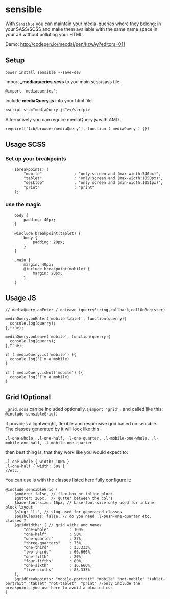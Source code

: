 # sensible

With `Sensible` you can maintain your media-queries where they belong; in your SASS/SCSS and make them available with the same name space in your JS without polluting your HTML. 

Demo: http://codepen.io/meodai/pen/kzwAy?editors=011

## Setup
`bower install sensible --save-dev`

import **_mediaqueries.scss** to you main scss/sass file.
	
	@import 'mediaqueries';
	
Include **mediaQuery.js** into your html file.
	
	<script src="mediaQuery.js"></script>

Alternatively you can require mediaQuery.js with AMD.

	require(['lib/browser/mediaQuery'], function ( mediaQuery ) {})


## Usage SCSS

### Set up your breakpoints

		$breakpoints: (
  			"mobile"              : "only screen and (max-width:740px)",
  			"tablet"              : "only screen and (max-width:1050px)",
  			"desktop"             : "only screen and (min-width:1051px)",
  			"print"               : "print"
		);
		
### use the magic 
		
		body {
			padding: 40px;
		}
		
		@include breakpoint(tablet) {
			body {
				padding: 20px;
			}
		}
		
		.main {
			margin: 40px;
			@include breakpoint(mobile) {
				margin: 20px;
			}
		}
		


## Usage JS

    // mediaQuery.onEnter / onLeave (querryString,callback,callOnRegister)

    mediaQuery.onEnter('mobile tablet', function(querry){
      console.log(querry);
    },true);

    mediaQuery.onLeave('mobile', function(querry){
      console.log(querry);
    },true);

    if ( mediaQuery.is('mobile') ){
      console.log('I'm a mobile)
    }

    if ( mediaQuery.isNot('mobile') ){
      console.log('I'm a mobile)
    }

## Grid !Optional
`_grid.scss` can be included optionally. `@import 'grid';` and called like this: `@include sensibleGrid()`

 It provides a lightweight, flexible and responsive grid based on sensible. The classes generated by it will look like this:

	.l-one-whole, .l-one-half, .l-one-quarter, .l-mobile-one-whole, .l-mobile-one-half, .l-mobile-one-quarter

then best thing is, that they work like you would expect to: 

	.l-one-whole { width: 100% }
	.l-one-half { width: 50% }
	//etc..

You can use is with the classes listed here fully configure it:

	@include sensibleGrid (
    	$modern: false, // flex-box or inline-block
    	$gutter: 20px,	// gutter between the col's
    	$base-font-size: 16px, // base-font-size only used for inline-block layout
    	$slug: "l-", // slug used for generated classes
    	$pushClasses: false, // do you need .l-push-one-quarter etc. classes ?
    	$gridWidths: ( // grid withs and names
        	"one-whole"         : 100%,
        	"one-half"          : 50%,
        	"one-quarter"       : 25%,
        	"three-quarters"    : 75%,
        	"one-third"         : 33.333%,
        	"two-thirds"        : 66.666%,
        	"one-fifth"         : 20%,
        	"four-fifths"       : 80%,
        	"one-sixth"         : 16.666%,
        	"five-sixths"       : 83.333%
    	),
    	$gridBreakpoints: "mobile-portrait" "mobile" "not-mobile" "tablet-portrait" "tablet" "not-tablet"  "print" //only include the breakpoints you use here to avoid a bloated css
	)
